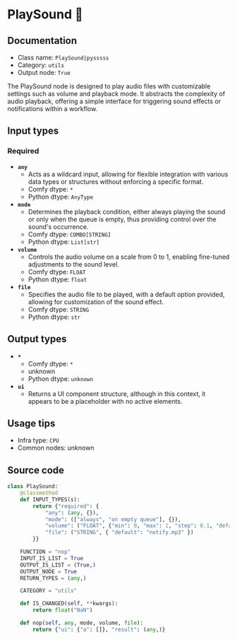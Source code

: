 # PlaySound 🐍
## Documentation
- Class name: `PlaySound|pysssss`
- Category: `utils`
- Output node: `True`

The PlaySound node is designed to play audio files with customizable settings such as volume and playback mode. It abstracts the complexity of audio playback, offering a simple interface for triggering sound effects or notifications within a workflow.
## Input types
### Required
- **`any`**
    - Acts as a wildcard input, allowing for flexible integration with various data types or structures without enforcing a specific format.
    - Comfy dtype: `*`
    - Python dtype: `AnyType`
- **`mode`**
    - Determines the playback condition, either always playing the sound or only when the queue is empty, thus providing control over the sound's occurrence.
    - Comfy dtype: `COMBO[STRING]`
    - Python dtype: `List[str]`
- **`volume`**
    - Controls the audio volume on a scale from 0 to 1, enabling fine-tuned adjustments to the sound level.
    - Comfy dtype: `FLOAT`
    - Python dtype: `float`
- **`file`**
    - Specifies the audio file to be played, with a default option provided, allowing for customization of the sound effect.
    - Comfy dtype: `STRING`
    - Python dtype: `str`
## Output types
- **`*`**
    - Comfy dtype: `*`
    - unknown
    - Python dtype: `unknown`
- **`ui`**
    - Returns a UI component structure, although in this context, it appears to be a placeholder with no active elements.
## Usage tips
- Infra type: `CPU`
- Common nodes: unknown


## Source code
```python
class PlaySound:
    @classmethod
    def INPUT_TYPES(s):
        return {"required": {
            "any": (any, {}),
            "mode": (["always", "on empty queue"], {}),
            "volume": ("FLOAT", {"min": 0, "max": 1, "step": 0.1, "default": 0.5}),
            "file": ("STRING", { "default": "notify.mp3" })
        }}

    FUNCTION = "nop"
    INPUT_IS_LIST = True
    OUTPUT_IS_LIST = (True,)
    OUTPUT_NODE = True
    RETURN_TYPES = (any,)

    CATEGORY = "utils"

    def IS_CHANGED(self, **kwargs):
        return float("NaN")

    def nop(self, any, mode, volume, file):
        return {"ui": {"a": []}, "result": (any,)}

```
